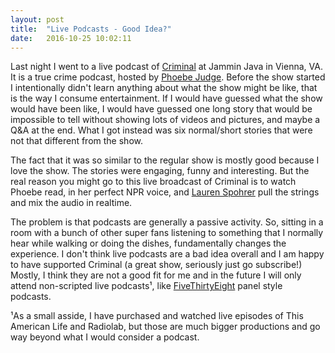 ```yaml
---
layout: post
title:  "Live Podcasts - Good Idea?"
date:   2016-10-25 10:02:11
---
```


Last night I went to a live podcast of [Criminal](http://thisiscriminal.com/) at Jammin Java in Vienna, VA. It is a true crime podcast, hosted by [Phoebe Judge](http://www.phoebejudge.com/). Before the show started I intentionally didn't learn anything about what the show might be like, that is the way I consume entertainment. If I would have guessed what the show would have been like, I would have guessed one long story that would be impossible to tell without showing lots of videos and pictures, and maybe a Q&A at the end. What I got instead was six normal/short stories that were not that different from the show.

The fact that it was so similar to the regular show is mostly good because I love the show. The stories were engaging, funny and interesting. But the real reason you might go to this live broadcast of Criminal is to watch Phoebe read, in her perfect NPR voice, and [Lauren Spohrer](http://www.laurenspohrer.com/) pull the strings and mix the audio in realtime.

The problem is that podcasts are generally a passive activity. So, sitting in a room with a bunch of other super fans listening to something that I normally hear while walking or doing the dishes, fundamentally changes the experience. I don't think live podcasts are a bad idea overall and I am happy to have supported Criminal (a great show, seriously just go subscribe!) Mostly, I think they are not a good fit for me and in the future I will only attend non-scripted live podcasts¹, like [FiveThirtyEight](http://fivethirtyeight.com/tag/elections-podcast/) panel style podcasts.


¹As a small asside, I have purchased and watched live episodes of This American Life and Radiolab, but those are much bigger productions and go way beyond what I would consider a podcast.